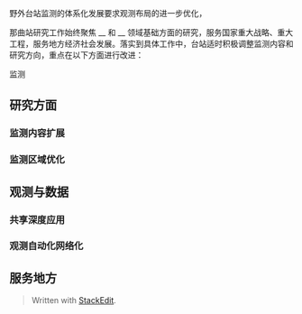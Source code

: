 野外台站监测的体系化发展要求观测布局的进一步优化，

那曲站研究工作始终聚焦 __ 和 __ 领域基础方面的研究，服务国家重大战略、重大工程，服务地方经济社会发展。落实到具体工作中，台站适时积极调整监测内容和研究方向，重点在以下方面进行改进：

监测
## 研究方面
### 监测内容扩展
### 监测区域优化

## 观测与数据
### 共享深度应用
### 观测自动化网络化

## 服务地方

> Written with [StackEdit](https://stackedit.io/).
<!--stackedit_data:
eyJoaXN0b3J5IjpbMTkyMTUwMjM2NywyMDg3MTMxNjc3LDI3NT
M0OTA3NywtOTY5NjAwMTQzLC0zNTU2MTEwNTcsLTExOTExMzEz
NTksMTc5NjQ5NTYzOCw3MzA5OTgxMTZdfQ==
-->